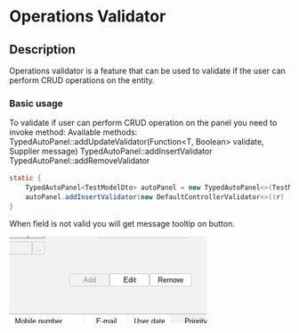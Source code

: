 # Operations Validator

## Description

Operations validator is a feature that can be used to validate if the user can perform CRUD operations on the entity.

### Basic usage

To validate if user can perform CRUD operation on the panel you need to invoke method:
Available methods:
TypedAutoPanel::addUpdateValidator(Function<T, Boolean> validate, Supplier<String> message)
TypedAutoPanel::addInsertValidator
TypedAutoPanel::addRemoveValidator

```java
static {
    TypedAutoPanel<TestModelDto> autoPanel = new TypedAutoPanel<>(TestModelDto.class);
    autoPanel.addInsertValidator(new DefaultControllerValidator<>((r) -> !"M".equals(r.getColumnA()), () -> "ERROR"));
}
```

When field is not valid you will get message tooltip on button.

![img_1.png](img_1.png)